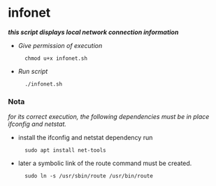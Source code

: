 # infonet

***this script displays local network connection information***

- *Give permission of execution*

        chmod u+x infonet.sh

- *Run script*

        ./infonet.sh

### Nota

*for its correct execution, the following dependencies must be in place *ifconfig* and *netstat*.*
  
- install the ifconfig and netstat dependency run
  
        sudo apt install net-tools

- later a symbolic link of the route command must be created. 

        sudo ln -s /usr/sbin/route /usr/bin/route
